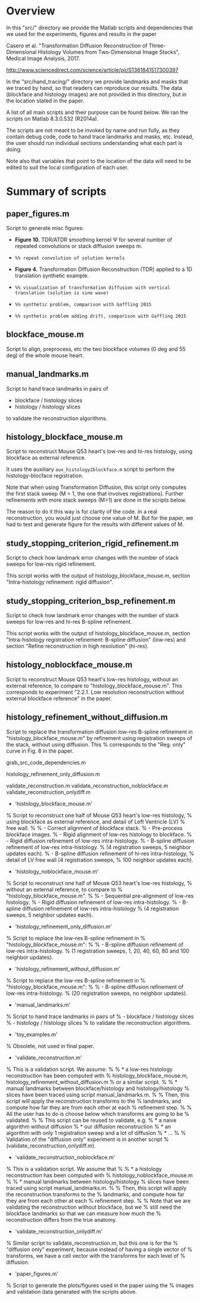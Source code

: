 # Overview

In this "src/" directory we provide the Matlab scripts and
dependencies that we used for the experiments, figures and results in
the paper

Casero et al. "Transformation Diffusion Reconstruction of
Three-Dimensional Histology Volumes from Two-Dimensional Image
Stacks", Medical Image Analysis, 2017.

http://www.sciencedirect.com/science/article/pii/S1361841517300397

In the "src/hand_tracing/" directory we provide landmarks and masks
that we traced by hand, so that readers can reproduce our results. The
data (blockface and histology images) are not provided in this
directory, but in the location stated in the paper.

A list of all main scripts and their purpose can be found below. We
ran the scripts on Matlab 8.3.0.532 (R2014a).

The scripts are not meant to be invoked by name and run fully, as they
contain debug code, code to hand trace landmarks and masks,
etc. Instead, the user should run individual sections understanding
what each part is doing.

Note also that variables that point to the location of the data will
need to be edited to suit the local configuration of each user.

# Summary of scripts

## paper_figures.m

Script to generate misc figures:

* **Figure 10.** TDR/ATDR smoothing kernel Ψ for several number of repeated 
convolutions or stack diffusion sweeps m.
 * `%% repeat convolution of solution kernels`

* **Figure 4.** Transformation Diffusion Reconstruction (TDR) applied to a 1D 
translation synthetic example. 
 * `%% visualization of transformation diffusion with vertical translation (solution is sine wave)`
 * `%% synthetic problem, comparison with Gaffling 2015`
 * `%% synthetic problem adding drift, comparison with Gaffling 2015`

## blockface_mouse.m

Script to align, preprocess, etc the two blockface volumes (0 deg and 55 deg) of
the whole mouse heart.

## manual_landmarks.m

Script to hand trace landmarks in pairs of

* blockface / histology slices
* histology / histology slices

to validate the reconstruction algorithms.

## histology_blockface_mouse.m

Script to reconstruct Mouse Q53 heart's low-res and hi-res histology,
using blockface as external reference.

It uses the auxiliary `aux_histology2blockface.m` script to perform the 
histology-blocface registration.

Note that when using Transformation Diffusion, this script only computes the 
first stack sweep (M = 1, the one that involves registrations). Further 
refinements with more stack sweeps (M>1) are done in the scripts below. 

The reason to do it this way is for clarity of the code. In a real
reconstruction, you would just choose one value of M. But for the paper, we had
to test and generate figure for the results with different values of M.

## study_stopping_criterion_rigid_refinement.m

Script to check how landmark error changes with the number of stack
sweeps for low-res rigid refinement.

This script works with the output of histology_blockface_mouse.m, section
"Intra-histology refinement: rigid diffusion".

## study_stopping_criterion_bsp_refinement.m

Script to check how landmark error changes with the number of stack
sweeps for low-res and hi-res B-spline refinement.

This script works with the output of histology_blockface_mouse.m, section
"Intra-histology registration refinement: B-spline diffusion" (low-res)
and section "Refine reconstruction in high resolution" (hi-res).

## histology_noblockface_mouse.m

Script to reconstruct Mouse Q53 heart's low-res histology, without an
external reference, to compare to "histology_blockface_mouse.m". This
corresponds to experiment "2.2.1.	Low resolution reconstruction without
external blockface reference" in the paper.

## histology_refinement_without_diffusion.m

Script to replace the transformation diffusion low-res B-spline
refinement in "histology_blockface_mouse.m" by refinement using
registration sweeps of the stack, without using diffusion. This
% corresponds to the "Reg. only" curve in Fig. 8 in the paper.



grab_src_code_dependencies.m

histology_refinement_only_diffusion.m

validate_reconstruction.m
validate_reconstruction_noblockface.m
validate_reconstruction_onlydiff.m




* 'histology_blockface_mouse.m'

% Script to reconstruct one half of Mouse Q53 heart's low-res histology,
% using blockface as external reference, and detail of Left Ventricle (LV)
% free wall.
%
%   - Correct alignment of blockface stack.
%   - Pre-process blockface images.
%   - Rigid alignment of low-res histology to blockface.
%   - Rigid diffusion refinement of low-res intra-histology.
%   - B-spline diffusion refinement of low-res intra-histology.
%     (4 registration sweeps, 5 neighbor updates each).
%   - B-spline diffusion refinement of hi-res intra-histology, 
%     detail of LV free wall (4 registration sweeps, 
%     100 neighbor updates each).

* 'histology_noblockface_mouse.m'

% Script to reconstruct one half of Mouse Q53 heart's low-res histology,
% without an external reference, to compare to
% "histology_blockface_mouse.m".
%
%   - Sequential pre-alignment of low-res histology.
%   - Rigid diffusion refinement of low-res intra-histology.
%   - B-spline diffusion refinement of low-res intra-histology 
%     (4 registration sweeps, 5 neighbor updates each).

* 'histology_refinement_only_diffusion.m'

% Script to replace the low-res B-spline refinement in
% "histology_blockface_mouse.m":
%
%   - B-spline diffusion refinement of low-res intra-histology.
%     (1 registration sweeps, 1, 20, 40, 60, 80 and 100 neighbor updates).

* 'histology_refinement_without_diffusion.m'

% Script to replace the low-res B-spline refinement in
% "histology_blockface_mouse.m":
%
%   - B-spline diffusion refinement of low-res intra-histology.
%     (20 registration sweeps, no neighbor updates).

* 'manual_landmarks.m'

% Script to hand trace landmarks in pairs of
%   - blockface / histology slices
%   - histology / histology slices
% to validate the reconstruction algorithms.

* 'toy_examples.m'

% Obsolete, not used in final paper.

* 'validate_reconstruction.m'

% This is a validation script. We assume:
%
%   * a low-res histology reconstruction has been computed with
%     histology_blockface_mouse.m, histology_refinement_without_diffusion.m
%     or a similar script.
%
%   * manual landmarks between blockface/histology and histology/histology
%     slices have been traced using script manual_landmarks.m.
%
% Then, this script will apply the reconstruction transforms to the
% landmarks, and compute how far they are from each other at each
% refinement step.
%
% All the user has to do is choose below which transforms are going to be
% validated.
%
% This script can be reused to validate, e.g.
%   * a naive algorithm without diffusion
%   * our diffusion reconstruction
%   * an algorithm with only 1 registration sweep and a lot of diffusion
%   * ...
%
% Validation of the "diffusion only" experiment is in another script
% (validate_reconstruction_onlydiff.m).

* 'validate_reconstruction_noblockface.m'

% This is a validation script. We assume that
%
%   * a histology reconstruction has been computed with
%     histology_noblockface_mouse.m
%
%   * manual landmarks between histology/histology
%     slices have been traced using script manual_landmarks.m.
%
% Then, this script will apply the reconstruction transforms to the
% landmarks, and compute how far they are from each other at each
% refinement step.
%
% Note that we are validating the reconstruction without blockface, but we
% still need the blockface landmarks so that we can measure how much the
% reconstruction differs from the true anatomy.

* 'validate_reconstruction_onlydiff.m'

% Similar script to validate_reconstruction.m, but this one is for the
% "diffusion only" experiment, because instead of having a single vector of
% transforms, we have a cell vector with the transforms for each level of
% diffusion.

* 'paper_figures.m'

% Script to generate the plots/figures used in the paper using the
% images and validation data generated with the scripts above.
